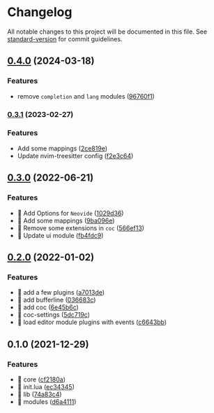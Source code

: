 # Changelog

All notable changes to this project will be documented in this file. See [standard-version](https://github.com/conventional-changelog/standard-version) for commit guidelines.

## [0.4.0](https://github.com/MuXiu1997/nvim/compare/v0.3.1...v0.4.0) (2024-03-18)


### Features

* remove `completion` and `lang` modules ([96760f1](https://github.com/MuXiu1997/nvim/commit/96760f14a0ab2041d12778fc09843d2f4f18526a))

### [0.3.1](https://github.com/MuXiu1997/nvim/compare/v0.3.0...v0.3.1) (2023-02-27)


### Features

* Add some mappings ([2ce819e](https://github.com/MuXiu1997/nvim/commit/2ce819ecfed36452ad959d80eda43dc02327af23))
* Update nvim-treesitter config ([f2e3c64](https://github.com/MuXiu1997/nvim/commit/f2e3c64001045e67d5ed11818a00a5cd2a0423ab))

## [0.3.0](https://github.com/MuXiu1997/nvim/compare/v0.2.0...v0.3.0) (2022-06-21)


### Features

* 🎸 Add Options for `Neovide` ([1029d36](https://github.com/MuXiu1997/nvim/commit/1029d36fed1255bb4ee86a2563a5854981a884c9))
* 🎸 Add some mappings ([9ba096e](https://github.com/MuXiu1997/nvim/commit/9ba096e8d4fc3ac86d2af0e713469cff66b44bb2))
* 🎸 Remove some extensions in `coc` ([566ef13](https://github.com/MuXiu1997/nvim/commit/566ef13929a637cda1a2b87c3197b9c16df29c9c))
* 🎸 Update ui module ([fb4fdc9](https://github.com/MuXiu1997/nvim/commit/fb4fdc9d3c47627dd61944b55c21662d47f62215))

## [0.2.0](https://github.com/MuXiu1997/nvim/compare/v0.1.0...v0.2.0) (2022-01-02)


### Features

* 🎸 add a few plugins ([a7013de](https://github.com/MuXiu1997/nvim/commit/a7013dee91b49a651dbe74610611a8879de207ab))
* 🎸 add bufferline ([036683c](https://github.com/MuXiu1997/nvim/commit/036683cf41a3e5c4e2d1a453cbb940e91b0e957d))
* 🎸 add coc ([6e45b6c](https://github.com/MuXiu1997/nvim/commit/6e45b6ceb35b57a34d9dd87dbd5e78343b3a6ebd))
* 🎸 coc-settings ([5dc719c](https://github.com/MuXiu1997/nvim/commit/5dc719cef1b6c6f138f8c1e7e8459b56e65c04bc))
* 🎸 load editor module plugins with events ([c6643bb](https://github.com/MuXiu1997/nvim/commit/c6643bb3ee2f93298b7fbd50a4f5b76c60aaa3e0))

## 0.1.0 (2021-12-29)


### Features

* 🎸 core ([cf2180a](https://github.com/MuXiu1997/nvim/commit/cf2180a7f84b798bb3011df7b34a7d6a553cce5b))
* 🎸 init.lua ([ec34345](https://github.com/MuXiu1997/nvim/commit/ec34345ff3e0c7d06e10e75efcdb20090c4b5651))
* 🎸 lib ([74a83c4](https://github.com/MuXiu1997/nvim/commit/74a83c44473c55e3ba9e7b2922a9c88412577621))
* 🎸 modules ([d6a4111](https://github.com/MuXiu1997/nvim/commit/d6a41115ebbe140e20c8682c6d165064a3c674ee))
